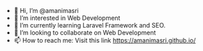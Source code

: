 - 👋 Hi, I’m @amanimasri
- 👀 I’m interested in Web Development
- 🌱 I’m currently learning Laravel Framework and SEO.
- 💞️ I’m looking to collaborate on Web Development
- 📫 How to reach me: Visit this link https://amanimasri.github.io/
